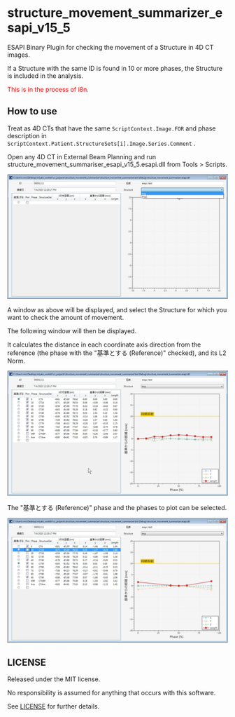 # structure_movement_summarizer_esapi_v15_5

ESAPI Binary Plugin for checking the movement of a Structure in 4D CT images.

If a Structure with the same ID is found in 10 or more phases, the Structure is included in the analysis.

<span style="color:#ff0000;">This is in the process of i8n.</span>



## How to use

Treat as 4D CTs that have the same `ScriptContext.Image.FOR` and phase description in `ScriptContext.Patient.StructureSets[i].Image.Series.Comment` .



Open any 4D CT in External Beam Planning and run structure_movement_summariser_esapi_v15_5.esapi.dll from Tools > Scripts.

![structure_selection](./images/structure_selection.jpg)

A window as above will be displayed, and select the Structure for which you want to check the amount of movement.



The following window will then be displayed.

It calculates the distance in each coordinate axis direction from the reference (the phase with the "基準とする (Reference)" checked), and its L2 Norm.

![ref_0](./images/ref_0.jpg)



The "基準とする (Reference)" phase and the phases to plot can be selected.

![ref_50](./images/ref_50.jpg)





## LICENSE

Released under the MIT license.

No responsibility is assumed for anything that occurs with this software.

See [LICENSE](https://github.com/akiaji-k/plan_checker_gui_esapi_v15_5/blob/main/LICENSE) for further details.

